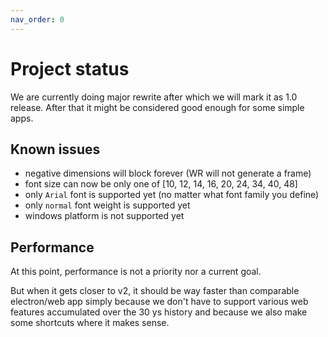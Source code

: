 ```yaml
---
nav_order: 0
---
```


# Project status
We are currently doing major rewrite after which we will mark it as 1.0 release.
After that it might be considered good enough for some simple apps.

## Known issues
- negative dimensions will block forever (WR will not generate a frame)
- font size can now be only one of [10, 12, 14, 16, 20, 24, 34, 40, 48]
- only `Arial` font is supported yet (no matter what font family you define)
- only `normal` font weight is supported yet
- windows platform is not supported yet

## Performance
At this point, performance is not a priority nor a current goal.

But when it gets closer to v2, it should be way faster than comparable
electron/web app simply because we don't have to support various web features
accumulated over the 30 ys history and because we also make some shortcuts
where it makes sense.
